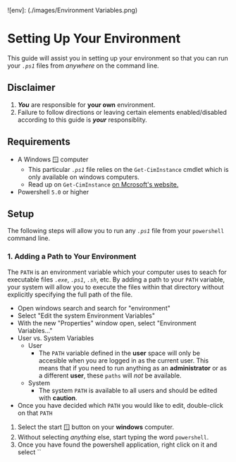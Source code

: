 [Cim-Instance]: (https://learn.microsoft.com/en-us/powershell/module/cimcmdlets/get-ciminstance?view=powershell-7.5)
![env]: (./images/Environment Variables.png)
# Setting Up Your Environment
This guide will assist you in setting up your environment so that you can run your *`.ps1`* files from *anywhere* on the command line.

## Disclaimer
1. ***You*** are responsible for **your own** environment.
2. Failure to follow directions or leaving certain elements enabled/disabled according to this guide is ***your*** responsiblity.

## Requirements
- A Windows 🪟 computer 
  - This particular *`.ps1`* file relies on the `Get-CimInstance` cmdlet which is only available on windows computers.
  - Read up on `Get-CimInstance` [on Mcrosoft's website.][Cim-Instance]
- Powershell `5.0` or higher

## Setup
The following steps will allow you to run any *`.ps1`* file from your `powershell` command line.

### 1. Adding a Path to Your Environment
The `PATH` is an environment variable which your computer uses to seach for executable files *`.exe`*, *`.ps1`*, *`.sh`*, etc. By adding a path to your `PATH` variable, your system will allow you to execute the files within that directory without explicitly specifying the full path of the file.

- Open windows search and search for "environment"
- Select "Edit the system Environment Variables"
- With the new "Properties" window open, select "Environment Variables..."
- User vs. System Variables
  - User
    - The `PATH` variable defined in the **user** space will only be accesible when you are logged in as the current user. This means that if you need to run anything as an **administrator** or as a different **user**, these `paths` will *not* be available.
  - System
    - The system `PATH` is available to all users and should be edited with **caution**.
- Once you have decided which `PATH` you would like to edit, double-click on that `PATH`

1. Select the start 🪟 button on your **windows** computer.
2. Without selecting *anything* else, start typing the word `powershell`.
3. Once you have found the powershell application, right click on it and select ``
